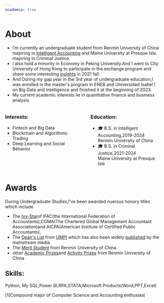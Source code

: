 ```yaml
---
academia: true
---
```

# About 
- I’m currently an undergraduate student from Renmin University of China majoring in [Intelligent Accounting](#note) and Maine University at Presque Isle. majoring in Criminal Justice.
- I also hold a minority in Economy in Peking University.And I went to City University of Hong Kong to participate in the exchange program and share some interesting [insights](https://www.cb.cityu.edu.hk/exchange/international_student/testimonial?student=Inbound) in 2021 fall.
- And During my gap year in the 3rd year of undergraduate education,I was enrolled in the master's program in ENEB and Universidad Isabel I on Big Data and Intelligence and finished it at the beginning of 2023.
- My current academic interests lie in quantitative finance and business analysis



<div style="display: flex; justify-content: space-between;">
  <div style="width: 45%;">
    <h3>Interests:</h3>
    <ul>
      <li>Fintech and Big Data</li>
      <li>Blockchain and Algorithmic Trading</li>
      <li>Deep Learning and Social Behavior</li>
    </ul>
  </div>
  <div style="width: 45%;">
    <h3>Education:</h3>
    <ul>
      <li>🎓 B.S. in Intelligent Accounting,2019-2024<br>Renmin University of China</li>
      <li>🎓 B.S. in Criminal Justice,2021-2024<br>Maine University at Presque Isle</li>
    </ul>
  </div>
</div>



# Awards 
During Undergraduate Studies,I've been awarded nuerous honory titles which include 
- The [Ivy-Star](http://www.gdcenn.cn/a/202207/557686.html)of IFAC(the International Federation of Accountants),CGMA(The Chartered Global Management Accountant Association)and AICPA(American Institute of Certified Public Accountants),
- The [Dean's List](https://www.umpi.edu/articles/umpi-releases-deans-list-for-fall-2022/) from [UMPI](https://thecounty.me/2023/03/14/education/umpi-releases-deans-list-for-fall-2022/) which has also been widely [published](https://fiddleheadfocus.com/2023/03/14/news/community/umpi-releases-deans-list-for-fall-2022/) by the mainstream media
- The [Merit Student](http://student.rmbs.ruc.edu.cn/Website/Show/?id=1009) from Renmin University of China
- other [Academic Prizes](https://mp.weixin.qq.com/s?__biz=MzA4MjE0OTcyMQ==&mid=2651516245&idx=1&sn=21946c412fb9ee6113cf380f7b64c95a&chksm=84746563b303ec757735b9d3c30d5067f054649b393c2d95132c92cbcc6394ca541ca36bc9e0&scene=27)and [Activity Prizes](https://mp.weixin.qq.com/s/vaXMoxlFKo3Z4L-xw-OjUA) from Renmin University of China


## Skills: 

Python, My SQL,Power BI,RPA,STATA,Microsoft Products(Word,PPT,Excel)

<div id="note">[1]Compound major of Computer Science and Accounting:enthusiast</div>
